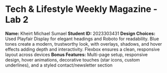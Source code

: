 # Tech & Lifestyle Weekly Magazine - Lab 2
**Name:** Kheirt Michael Sumael
**Student ID:** 2023303431
**Design Choices:**
Used Playfair Display for elegant headings and Roboto for readability. Blue tones create a modern, trustworthy look, with overlays, shadows, and hover effects adding depth and interactivity. Flexbox ensures a clean, responsive layout across devices
**Bonus Features:**
Multi-page setup, responsive design, hover animations, decorative touches (star icons, custom underlines), and a styled contact/newsletter section